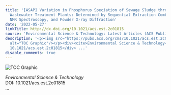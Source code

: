 ```yaml
---
title: '[ASAP] Variation in Phosphorus Speciation of Sewage Sludge throughout Three
  Wastewater Treatment Plants: Determined by Sequential Extraction Combined with Microscopy,
  NMR Spectroscopy, and Powder X‑ray Diffraction'
date: '2022-05-27'
linkTitle: http://dx.doi.org/10.1021/acs.est.2c01815
source: 'Environmental Science & Technology: Latest Articles (ACS Publications)'
description: '<p><img src="https://pubs.acs.org/cms/10.1021/acs.est.2c01815/asset/images/medium/es2c01815_0007.gif"
  alt="TOC Graphic"/></p><div><cite>Environmental Science & Technology</cite></div><div>DOI:
  10.1021/acs.est.2c01815</div> ...'
disable_comments: true
---
```

<p><img src="https://pubs.acs.org/cms/10.1021/acs.est.2c01815/asset/images/medium/es2c01815_0007.gif" alt="TOC Graphic"/></p><div><cite>Environmental Science & Technology</cite></div><div>DOI: 10.1021/acs.est.2c01815</div> ...
